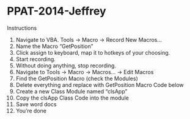 PPAT-2014-Jeffrey
=================

Instructions
1.	Navigate to VBA. Tools -> Macro -> Record New Macros…
2.	Name the Macro “GetPosition”
3.	Click assign to keyboard, map it to hotkeys of your choosing.
4.	Start recording. 
5.	Without doing anything, stop recording.
6.	Navigate to Tools -> Macro -> Macros… -> Edit Macros
7.	Find the GetPosition Macro (check the Modules)
8.	Delete everything and replace with GetPosition Macro Code below
9.	Create a new Class Module named “clsApp” 
10.	Copy the clsApp Class Code into the module
11.	Save word docs
12.	You’re done
